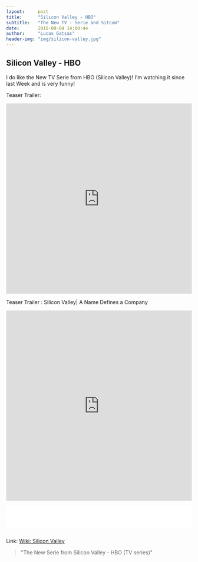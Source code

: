 ```yaml
---
layout:     post
title:      "Silicon Valley - HBO"
subtitle:   "The New TV - Serie and Sitcom"
date:       2015-09-04 14:00:44
author:     "Lucas Gatsas"
header-img: "img/silicon-valley.jpg"
---
```

<h2 class="section-heading"> Silicon Valley - HBO</h2>

I do like the New TV Serie from HBO (Silicon Valley)! I'm watching it since last Week and is very funny! 

Teaser Trailer: 
<iframe width="100%" height="515" src="https://www.youtube.com/embed/69V__a49xtw" frameborder="0" allowfullscreen></iframe>

<br>



Teaser Trailer : Silicon Valley| A Name Defines a Company

<iframe width="100%" height="515" src="https://www.youtube.com/embed/bIqnuddt0s8" frameborder="0" allowfullscreen></iframe>

<div style="overflow:auto; height=200; width=100%;">
<pre style="color:black;background:white;"><pre>

</pre></pre></div>




Link: <a href="https://en.wikipedia.org/wiki/Silicon_Valley_(TV_series)" target="_blank"> Wiki: Silicon Valley</a> 



<blockquote>
"The New Serie from Silicon Valley - HBO (TV series)"
</blockquote>

